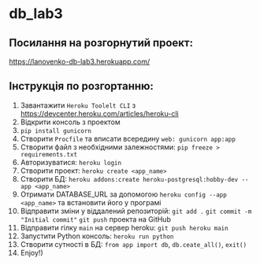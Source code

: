 # db_lab3

## Посилання на розгорнутий проект:
https://lanovenko-db-lab3.herokuapp.com/

## Інструкція по розгортанню:
1. Завантажити `Heroku Toolelt CLI` з https://devcenter.heroku.com/articles/heroku-cli
2. Відкрити консоль з проектом
3. `pip install gunicorn`
4. Створити `Procfile` та вписати всередину `web: gunicorn app:app`
5. Створити файл з необхідними залежностями: `pip freeze > requirements.txt`
6. Авторизуватися: `heroku login`
7. Створити проект: `heroku create <app_name>`
8. Створити БД: `heroku addons:create heroku-postgresql:hobby-dev --app <app_name>`
9. Отримати DATABASE_URL за допомогою `heroku config --app <app_name>` та встановити його у програмі
10. Відправити зміни у віддалений репозиторій:
`git add .`
`git commit -m "Initial commit"`
`git push` проекта на GitHub
11. Відправити гілку `main` на сервер heroku: `git push heroku main`
12. Запустити Python консоль: `heroku run python`
13. Створити сутності в БД: `from app import db`, `db.ceate_all()`, `exit()`
14. Enjoy!)
